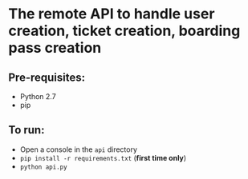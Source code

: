 # The remote API to handle user creation, ticket creation, boarding pass creation

## Pre-requisites:
- Python 2.7
- pip

## To run:
- Open a console in the `api` directory
- `pip install -r requirements.txt` (**first time only**)
- `python api.py`